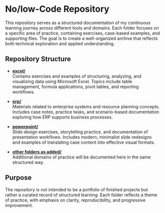 # No/low-Code Repository

This repository serves as a structured documentation of my continuous learning journey across different tools and domains. Each folder focuses on a specific area of practice, containing exercises, case-based examples, and supporting files. The goal is to create a well-organized archive that reflects both technical exploration and applied understanding.

## Repository Structure  

- [**excel/**](./excel-track)  
  Contains exercises and examples of structuring, analyzing, and visualizing data using Microsoft Excel. Topics include table management, formula applications, pivot tables, and reporting workflows.  

- [**erp/**](./erp-track)  
  Materials related to enterprise systems and resource planning concepts. Includes case notes, practice tasks, and scenario-based documentation exploring how ERP supports business processes.  

- [**powerpoint/**](./powerpoint-track)  
  Slide design exercises, storytelling practice, and documentation of presentation workflows. Includes modern, minimalist slide redesigns and examples of translating case content into effective visual formats.  

- [**other folders as added/**](./)  
  Additional domains of practice will be documented here in the same structured way.  

## Purpose

The repository is not intended to be a portfolio of finished projects but rather a curated record of structured learning. Each folder reflects a theme of practice, with emphasis on clarity, reproducibility, and progressive improvement.
